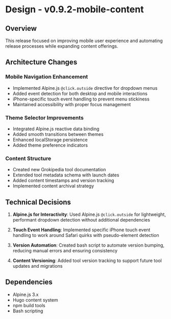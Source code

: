 # Design - v0.9.2-mobile-content

## Overview

This release focused on improving mobile user experience and automating release
processes while expanding content offerings.

## Architecture Changes

### Mobile Navigation Enhancement

- Implemented Alpine.js `@click.outside` directive for dropdown menus
- Added event detection for both desktop and mobile interactions
- iPhone-specific touch event handling to prevent menu stickiness
- Maintained accessibility with proper focus management

### Theme Selector Improvements

- Integrated Alpine.js reactive data binding
- Added smooth transitions between themes
- Enhanced localStorage persistence
- Added theme preference indicators

### Content Structure

- Created new Grokipedia tool documentation
- Extended tool metadata schema with launch dates
- Added content timestamps and version tracking
- Implemented content archival strategy

## Technical Decisions

1. **Alpine.js for Interactivity**: Used Alpine.js `@click.outside` for
   lightweight, performant dropdown detection without additional dependencies

2. **Touch Event Handling**: Implemented specific iPhone touch event handling to
   work around Safari quirks with pseudo-element detection

3. **Version Automation**: Created bash script to automate version bumping,
   reducing manual errors and ensuring consistency

4. **Content Versioning**: Added tool version tracking to support future tool
   updates and migrations

## Dependencies

- Alpine.js 3.x
- Hugo content system
- npm build tools
- Bash scripting
